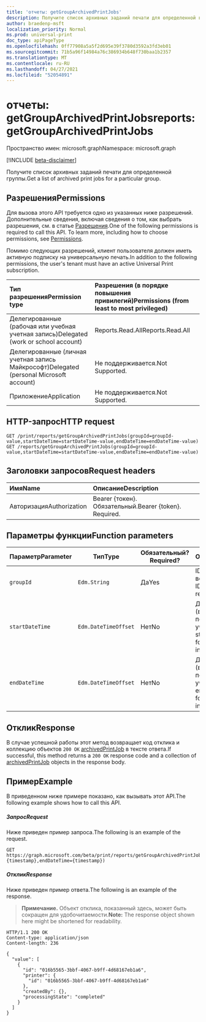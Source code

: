 ```yaml
---
title: 'отчеты: getGroupArchivedPrintJobs'
description: Получите список архивных заданий печати для определенной группы.
author: braedenp-msft
localization_priority: Normal
ms.prod: universal-print
doc_type: apiPageType
ms.openlocfilehash: 0ff77908a5a5f2d695e39f3780d3592a3fd3eb01
ms.sourcegitcommit: 71b5a96f14984a76c386934b648f730baa1b2357
ms.translationtype: MT
ms.contentlocale: ru-RU
ms.lasthandoff: 04/27/2021
ms.locfileid: "52054891"
---
```

# <a name="reports-getgrouparchivedprintjobs"></a><span data-ttu-id="35799-103">отчеты: getGroupArchivedPrintJobs</span><span class="sxs-lookup"><span data-stu-id="35799-103">reports: getGroupArchivedPrintJobs</span></span>

<span data-ttu-id="35799-104">Пространство имен: microsoft.graph</span><span class="sxs-lookup"><span data-stu-id="35799-104">Namespace: microsoft.graph</span></span>

[!INCLUDE [beta-disclaimer](../../includes/beta-disclaimer.md)]

<span data-ttu-id="35799-105">Получите список архивных заданий печати для определенной группы.</span><span class="sxs-lookup"><span data-stu-id="35799-105">Get a list of archived print jobs for a particular group.</span></span>

## <a name="permissions"></a><span data-ttu-id="35799-106">Разрешения</span><span class="sxs-lookup"><span data-stu-id="35799-106">Permissions</span></span>
<span data-ttu-id="35799-p101">Для вызова этого API требуется одно из указанных ниже разрешений. Дополнительные сведения, включая сведения о том, как выбрать разрешения, см. в статье [Разрешения](/graph/permissions-reference).</span><span class="sxs-lookup"><span data-stu-id="35799-p101">One of the following permissions is required to call this API. To learn more, including how to choose permissions, see [Permissions](/graph/permissions-reference).</span></span>

<span data-ttu-id="35799-109">Помимо следующих разрешений, клиент пользователя должен иметь активную подписку на универсальную печать.</span><span class="sxs-lookup"><span data-stu-id="35799-109">In addition to the following permissions, the user's tenant must have an active Universal Print subscription.</span></span>

|<span data-ttu-id="35799-110">Тип разрешения</span><span class="sxs-lookup"><span data-stu-id="35799-110">Permission type</span></span> | <span data-ttu-id="35799-111">Разрешения (в порядке повышения привилегий)</span><span class="sxs-lookup"><span data-stu-id="35799-111">Permissions (from least to most privileged)</span></span> |
|:---------------|:--------------------------------------------|
|<span data-ttu-id="35799-112">Делегированные (рабочая или учебная учетная запись)</span><span class="sxs-lookup"><span data-stu-id="35799-112">Delegated (work or school account)</span></span>| <span data-ttu-id="35799-113">Reports.Read.All</span><span class="sxs-lookup"><span data-stu-id="35799-113">Reports.Read.All</span></span> |
|<span data-ttu-id="35799-114">Делегированные (личная учетная запись Майкрософт)</span><span class="sxs-lookup"><span data-stu-id="35799-114">Delegated (personal Microsoft account)</span></span>|<span data-ttu-id="35799-115">Не поддерживается.</span><span class="sxs-lookup"><span data-stu-id="35799-115">Not Supported.</span></span>|
|<span data-ttu-id="35799-116">Приложение</span><span class="sxs-lookup"><span data-stu-id="35799-116">Application</span></span>|<span data-ttu-id="35799-117">Не поддерживается.</span><span class="sxs-lookup"><span data-stu-id="35799-117">Not Supported.</span></span>|

## <a name="http-request"></a><span data-ttu-id="35799-118">HTTP-запрос</span><span class="sxs-lookup"><span data-stu-id="35799-118">HTTP request</span></span>
<!-- { "blockType": "ignored" } -->
```http
GET /print/reports/getGroupArchivedPrintJobs(groupId=groupId-value,startDateTime=startDateTime-value,endDateTime=endDateTime-value)
GET /reports/getGroupArchivedPrintJobs(groupId=groupId-value,startDateTime=startDateTime-value,endDateTime=endDateTime-value)
```
## <a name="request-headers"></a><span data-ttu-id="35799-119">Заголовки запросов</span><span class="sxs-lookup"><span data-stu-id="35799-119">Request headers</span></span>
| <span data-ttu-id="35799-120">Имя</span><span class="sxs-lookup"><span data-stu-id="35799-120">Name</span></span>          | <span data-ttu-id="35799-121">Описание</span><span class="sxs-lookup"><span data-stu-id="35799-121">Description</span></span>   |
|:--------------|:--------------|
| <span data-ttu-id="35799-122">Авторизация</span><span class="sxs-lookup"><span data-stu-id="35799-122">Authorization</span></span> | <span data-ttu-id="35799-p102">Bearer {токен}. Обязательный.</span><span class="sxs-lookup"><span data-stu-id="35799-p102">Bearer {token}. Required.</span></span> |

## <a name="function-parameters"></a><span data-ttu-id="35799-125">Параметры функции</span><span class="sxs-lookup"><span data-stu-id="35799-125">Function parameters</span></span>

| <span data-ttu-id="35799-126">Параметр</span><span class="sxs-lookup"><span data-stu-id="35799-126">Parameter</span></span>     | <span data-ttu-id="35799-127">Тип</span><span class="sxs-lookup"><span data-stu-id="35799-127">Type</span></span>                 | <span data-ttu-id="35799-128">Обязательный?</span><span class="sxs-lookup"><span data-stu-id="35799-128">Required?</span></span> | <span data-ttu-id="35799-129">Описание</span><span class="sxs-lookup"><span data-stu-id="35799-129">Description</span></span>                                                          |
|---------------|----------------------|-----------|----------------------------------------------------------------------|
| `groupId`     | `Edm.String`         | <span data-ttu-id="35799-130">Да</span><span class="sxs-lookup"><span data-stu-id="35799-130">Yes</span></span>       | <span data-ttu-id="35799-131">ID группы для возврата данных.</span><span class="sxs-lookup"><span data-stu-id="35799-131">The ID of the group to return data for.</span></span>                              |
| `startDateTime` | `Edm.DateTimeOffset` | <span data-ttu-id="35799-132">Нет</span><span class="sxs-lookup"><span data-stu-id="35799-132">No</span></span>        | <span data-ttu-id="35799-133">Дата начала (включительно) для периода времени с учетом данных.</span><span class="sxs-lookup"><span data-stu-id="35799-133">The start date (inclusive) for the time period to include data from.</span></span> |
| `endDateTime`   | `Edm.DateTimeOffset` | <span data-ttu-id="35799-134">Нет</span><span class="sxs-lookup"><span data-stu-id="35799-134">No</span></span>        | <span data-ttu-id="35799-135">Дата окончания (включительно) для периода времени с учетом данных.</span><span class="sxs-lookup"><span data-stu-id="35799-135">The end date (inclusive) for the time period to include data from.</span></span>   |

## <a name="response"></a><span data-ttu-id="35799-136">Отклик</span><span class="sxs-lookup"><span data-stu-id="35799-136">Response</span></span>
<span data-ttu-id="35799-137">В случае успешной работы этот метод возвращает код отклика и коллекцию объектов `200 OK` [archivedPrintJob](../resources/archivedprintjob.md) в тексте ответа.</span><span class="sxs-lookup"><span data-stu-id="35799-137">If successful, this method returns a `200 OK` response code and a collection of [archivedPrintJob](../resources/archivedprintjob.md) objects in the response body.</span></span>

## <a name="example"></a><span data-ttu-id="35799-138">Пример</span><span class="sxs-lookup"><span data-stu-id="35799-138">Example</span></span>
<span data-ttu-id="35799-139">В приведенном ниже примере показано, как вызывать этот API.</span><span class="sxs-lookup"><span data-stu-id="35799-139">The following example shows how to call this API.</span></span>
##### <a name="request"></a><span data-ttu-id="35799-140">Запрос</span><span class="sxs-lookup"><span data-stu-id="35799-140">Request</span></span>
<span data-ttu-id="35799-141">Ниже приведен пример запроса.</span><span class="sxs-lookup"><span data-stu-id="35799-141">The following is an example of the request.</span></span>
<!-- {
  "blockType": "request",
  "name": "reports-getgrouparchivedprintjobs"
}-->
```http
GET https://graph.microsoft.com/beta/print/reports/getGroupArchivedPrintJobs(groupId='{id}',startDateTime={timestamp},endDateTime={timestamp})
```

##### <a name="response"></a><span data-ttu-id="35799-142">Отклик</span><span class="sxs-lookup"><span data-stu-id="35799-142">Response</span></span>
<span data-ttu-id="35799-143">Ниже приведен пример ответа.</span><span class="sxs-lookup"><span data-stu-id="35799-143">The following is an example of the response.</span></span>
><span data-ttu-id="35799-144">**Примечание.** Объект отклика, показанный здесь, может быть сокращен для удобочитаемости.</span><span class="sxs-lookup"><span data-stu-id="35799-144">**Note:** The response object shown here might be shortened for readability.</span></span>
<!-- {
  "blockType": "response",
  "truncated": true,
  "@odata.type": "microsoft.graph.archivedPrintJob"
} -->
```http
HTTP/1.1 200 OK
Content-type: application/json
Content-length: 236

{
  "value": [
    {
      "id": "016b5565-3bbf-4067-b9ff-4d68167eb1a6",
      "printer": {
        "id": "016b5565-3bbf-4067-b9ff-4d68167eb1a6"
      },
      "createdBy": {},
      "processingState": "completed"
    }
  ]
}
```

<!-- uuid: 8fcb5dbc-d5aa-4681-8e31-b001d5168d79
2015-10-25 14:57:30 UTC -->
<!-- {
  "type": "#page.annotation",
  "description": "printJob: getGroupArchivedPrintJobs",
  "keywords": "",
  "section": "documentation",
  "tocPath": ""
}-->


